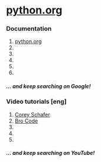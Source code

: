 # [python.org](https://www.python.org/)
### Documentation
1. [python.org](https://www.python.org/)
2. []()
3. []()
4. []()
5. []()
6. []()
##### ... and keep searching on Google!
### Video tutorials [eng]
1. [Corey Schafer](https://www.youtube.com/watch?v=YYXdXT2l-Gg&list=PL-osiE80TeTt2d9bfVyTiXJA-UTHn6WwU)
2. [Bro Code](https://www.youtube.com/watch?v=6VElWbND-zg&list=PLZPZq0r_RZOOkUQbat8LyQii36cJf2SWT)
3. []()
4. []()
5. []()
##### ... and keep searching on YouTube!